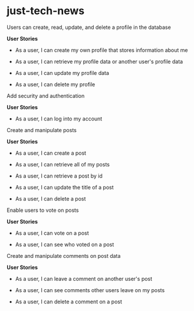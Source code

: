 # just-tech-news

Users can create, read, update, and delete a profile in the database


**User Stories**

* As a user, I can create my own profile that stores information about me

* As a user, I can retrieve my profile data or another user's profile data

* As a user, I can update my profile data

* As a user, I can delete my profile

Add security and authentication

**User Stories**

* As a user, I can log into my account

Create and manipulate posts

**User Stories**

* As a user, I can create a post

* As a user, I can retrieve all of my posts

* As a user, I can retrieve a post by id

* As a user, I can update the title of a post

* As a user, I can delete a post

Enable users to vote on posts

**User Stories**

* As a user, I can vote on a post

* As a user, I can see who voted on a post

Create and manipulate comments on post data

**User Stories**

* As a user, I can leave a comment on another user's post

* As a user, I can see comments other users leave on my posts

* As a user, I can delete a comment on a post
